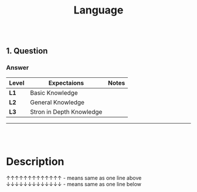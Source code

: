 <h1 align="center"> Language</h1>

<br/><br/>

## 1. Question
### Answer
>


| **Level** | **Expectaions**             | **Notes**       |
|-----------|-----------------------------|-----------------|
| **L1**    | Basic Knowledge             |                 |
| **L2**    | General Knowledge           |                 |
| **L3**    | Stron in Depth Knowledge    |                 |
---
<br/><br/>


# Description
↑↑↑↑↑↑↑↑↑↑↑↑↑ - means same as one line above
↓↓↓↓↓↓↓↓↓↓↓↓↓ - means same as one line below